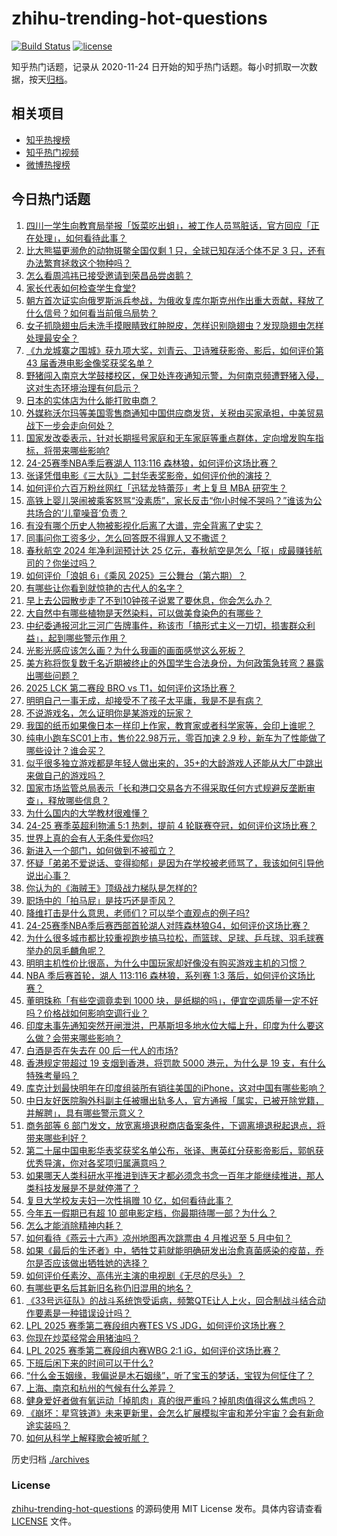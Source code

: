 # zhihu-trending-hot-questions

[![Build Status](https://github.com/justjavac/zhihu-trending-hot-questions/workflows/ci/badge.svg?branch=master)](https://github.com/justjavac/zhihu-trending-hot-questions/actions)
[![license](https://img.shields.io/github/license/justjavac/zhihu-trending-hot-questions)](https://github.com/justjavac/zhihu-trending-hot-questions/blob/master/LICENSE)

知乎热门话题，记录从 2020-11-24
日开始的知乎热门话题。每小时抓取一次数据，按天[归档](./archives)。

## 相关项目

- [知乎热搜榜](https://github.com/justjavac/zhihu-trending-top-search)
- [知乎热门视频](https://github.com/justjavac/zhihu-trending-hot-video)
- [微博热搜榜](https://github.com/justjavac/weibo-trending-hot-search)

## 今日热门话题

<!-- BEGIN -->
<!-- 最后更新时间 Mon Apr 28 2025 13:34:22 GMT+0800 (China Standard Time) -->

1. [四川一学生向教育局举报「饭菜吃出蛆」，被工作人员骂脏话，官方回应「正在处理」，如何看待此事？](https://www.zhihu.com/question/1899884965916799500)
1. [比大熊猫更濒危的动物斑鳖全国仅剩 1 只，全球已知存活个体不足 3 只，还有办法繁育拯救这个物种吗？](https://www.zhihu.com/question/1899555786608304600)
1. [怎么看周鸿祎已接受邀请到荣昌品尝卤鹅？](https://www.zhihu.com/question/1899614241478154000)
1. [家长代表如何检查学生食堂?](https://www.zhihu.com/question/12318197776)
1. [朝方首次证实向俄罗斯派兵参战，为俄收复库尔斯克州作出重大贡献，释放了什么信号？如何看当前俄乌局势？](https://www.zhihu.com/question/1900129061226907100)
1. [女子抓隐翅虫后未洗手摸眼睛致红肿脱皮，怎样识别隐翅虫？发现隐翅虫怎样处理最安全？](https://www.zhihu.com/question/1898686944914925300)
1. [《九龙城寨之围城》获九项大奖，刘青云、卫诗雅获影帝、影后，如何评价第 43 届香港电影金像奖获奖名单？](https://www.zhihu.com/question/1899913200998244600)
1. [野猪闯入南京大学鼓楼校区，保卫处连夜通知示警，为何南京频遭野猪入侵，这对生态环境治理有何启示？](https://www.zhihu.com/question/1899833413860548900)
1. [日本的实体店为什么能打败电商？](https://www.zhihu.com/question/584328264)
1. [外媒称沃尔玛等美国零售商通知中国供应商发货，关税由买家承担，中美贸易战下一步会走向何处？](https://www.zhihu.com/question/1899606299152487400)
1. [国家发改委表示，针对长期摇号家庭和无车家庭等重点群体，定向增发购车指标，将带来哪些影响?](https://www.zhihu.com/question/1900144595288950500)
1. [24-25赛季NBA季后赛湖人 113:116 森林狼，如何评价这场比赛？](https://www.zhihu.com/question/1900035827851048200)
1. [张译凭借电影《三大队》二封华表奖影帝，如何评价他的演技？](https://www.zhihu.com/question/1899889410515890700)
1. [如何评价六百万粉丝网红「迅猛龙特蕾莎」考上复旦 MBA 研究生？](https://www.zhihu.com/question/1899385214662325200)
1. [高铁上婴儿哭闹被乘客怒骂“没素质”，家长反击“你小时候不哭吗？”谁该为公共场合的‘儿童噪音’负责？](https://www.zhihu.com/question/1899247073322303700)
1. [有没有哪个历史人物被影视化后离了大谱，完全背离了史实？](https://www.zhihu.com/question/658757009)
1. [同事问你工资多少，怎么回答既不得罪人又不撒谎？](https://www.zhihu.com/question/1899126585363267800)
1. [春秋航空 2024 年净利润预计达 25 亿元，春秋航空是怎么「抠」成最赚钱航司的？你坐过吗？](https://www.zhihu.com/question/1899781408924336600)
1. [如何评价「浪姐 6」《乘风 2025》三公舞台（第六期）？](https://www.zhihu.com/question/1898923865498944500)
1. [有哪些让你看到就惊艳的古代人的名字？](https://www.zhihu.com/question/68060436)
1. [早上去公园散步走了不到10钟孩子说累了要休息，你会怎么办？](https://www.zhihu.com/question/1899743499462608400)
1. [大自然中有哪些植物是天然染料，可以做美食染色的有哪些？](https://www.zhihu.com/question/1895612507625866800)
1. [中纪委通报河北三河广告牌事件，称该市「搞形式主义一刀切，损害群众利益」，起到哪些警示作用？](https://www.zhihu.com/question/1899869962123829800)
1. [光影光感应该怎么画？为什么我画的画面感觉这么死板？](https://www.zhihu.com/question/13696589510)
1. [美方称将恢复数千名近期被终止的外国学生合法身份，为何政策急转弯？暴露出哪些问题？](https://www.zhihu.com/question/1899410379832005600)
1. [2025 LCK 第二赛段 BRO vs T1，如何评价这场比赛？](https://www.zhihu.com/question/1899858371387027700)
1. [明明自己一事无成，却接受不了孩子太平庸，我是不是有病？](https://www.zhihu.com/question/12908834701)
1. [不说游戏名，怎么证明你是某游戏的玩家？](https://www.zhihu.com/question/1899064949986268000)
1. [我国的纸币如果像日本一样印上作家，教育家或者科学家等，会印上谁呢？](https://www.zhihu.com/question/40327952)
1. [纯电小跑车SC01上市，售价22.98万元，零百加速 2.9 秒，新车为了性能做了哪些设计？谁会买？](https://www.zhihu.com/question/1899774784646115800)
1. [似乎很多独立游戏都是年轻人做出来的，35+的大龄游戏人还能从大厂中跳出来做自己的游戏吗？](https://www.zhihu.com/question/4852845720)
1. [国家市场监管总局表示「长和港口交易各方不得采取任何方式规避反垄断审查」，释放哪些信息？](https://www.zhihu.com/question/1899876122272966400)
1. [为什么国内的大学教材很难懂？](https://www.zhihu.com/question/298180100)
1. [24-25 赛季英超利物浦 5:1 热刺，提前 4 轮联赛夺冠，如何评价这场比赛？](https://www.zhihu.com/question/1899970156689613000)
1. [世界上真的会有人无条件爱你吗?](https://www.zhihu.com/question/13590258836)
1. [新进入一个部门，如何做到不被孤立？](https://www.zhihu.com/question/14240006162)
1. [怀疑「弟弟不爱说话、变得抑郁」是因为在学校被老师骂了，我该如何引导他说出心事？](https://www.zhihu.com/question/1898889858941953000)
1. [你认为的《海贼王》顶级战力梯队是怎样的?](https://www.zhihu.com/question/624648325)
1. [职场中的「拍马屁」是技巧还是歪风？](https://www.zhihu.com/question/1899268986065093400)
1. [降维打击是什么意思，老师们？可以举个直观点的例子吗?](https://www.zhihu.com/question/658978582)
1. [24-25赛季NBA季后赛西部首轮湖人对阵森林狼G4，如何评价这场比赛？](https://www.zhihu.com/question/1900050714216109600)
1. [为什么很多城市都比较重视跑步搞马拉松，而篮球、足球、乒乓球、羽毛球赛举办的凤毛麟角呢？](https://www.zhihu.com/question/1897761830895587800)
1. [明明主机性价比很高，为什么中国玩家却好像没有购买游戏主机的习惯？](https://www.zhihu.com/question/1898457041439274800)
1. [NBA 季后赛首轮，湖人 113:116 森林狼，系列赛 1:3 落后，如何评价这场比赛？](https://www.zhihu.com/question/1900076052765730800)
1. [董明珠称「有些空调竟卖到 1000 块，是纸糊的吗」，便宜空调质量一定不好吗？价格战如何影响空调行业？](https://www.zhihu.com/question/1898384187913929200)
1. [印度未事先通知突然开闸泄洪，巴基斯坦多地水位大幅上升，印度为什么要这么做？会带来哪些影响？](https://www.zhihu.com/question/1899819271124641300)
1. [白酒是否在失去在 00 后一代人的市场?](https://www.zhihu.com/question/12303778372)
1. [香港规定带超过 19 支烟到香港，将罚款 5000 港元，为什么是 19 支，有什么特殊考量吗？](https://www.zhihu.com/question/1899511376843601200)
1. [库克计划最快明年在印度组装所有销往美国的iPhone，这对中国有哪些影响？](https://www.zhihu.com/question/1899199372975124500)
1. [中日友好医院胸外科副主任被曝出轨多人，官方通报「属实，已被开除党籍，并解聘」，具有哪些警示意义？](https://www.zhihu.com/question/1899793322484130600)
1. [商务部等 6 部门发文，放宽离境退税商店备案条件，下调离境退税起退点，将带来哪些利好？](https://www.zhihu.com/question/1899778227351807700)
1. [第二十届中国电影华表奖获奖名单公布，张译、惠英红分获影帝影后，郭帆获优秀导演，你对各奖项归属满意吗？](https://www.zhihu.com/question/1899884758084839200)
1. [如果哪天人类科研水平推进到连天才都必须念书念一百年才能继续推进，那人类科技发展是不是就停滞了？](https://www.zhihu.com/question/1894880358522152000)
1. [复旦大学校友夫妇一次性捐赠 10 亿，如何看待此事？](https://www.zhihu.com/question/1898380285139228000)
1. [今年五一假期已有超 10 部电影定档，你最期待哪一部？为什么？](https://www.zhihu.com/question/1899062702401355800)
1. [怎么才能消除精神内耗？](https://www.zhihu.com/question/664466671)
1. [如何看待《燕云十六声》凉州地图再次跳票由 4 月推迟至 5 月中旬？](https://www.zhihu.com/question/1899058406024783400)
1. [如果《最后的生还者》中，牺牲艾莉就能明确研发出治愈真菌感染的疫苗，乔尔是否应该做出牺牲她的选择？](https://www.zhihu.com/question/1898681712218739200)
1. [如何评价任素汐、高伟光主演的电视剧《无尽的尽头》？](https://www.zhihu.com/question/1898600720934085000)
1. [有哪些更名后其新旧名称仍旧混用的地名？](https://www.zhihu.com/question/1897714519360386000)
1. [《33号远征队》的战斗系统饱受诟病，频繁QTE让人上火，回合制战斗结合动作要素是一种错误设计吗？](https://www.zhihu.com/question/1899793895233135400)
1. [LPL 2025 赛季第二赛段组内赛TES VS JDG，如何评价这场比赛？](https://www.zhihu.com/question/1899928644173955800)
1. [你现在炒菜经常会用猪油吗？](https://www.zhihu.com/question/652639333)
1. [LPL 2025 赛季第二赛段组内赛WBG 2:1 iG，如何评价这场比赛？](https://www.zhihu.com/question/1899879591599925200)
1. [下班后闲下来的时间可以干什么?](https://www.zhihu.com/question/345473425)
1. [“什么金玉姻缘，我偏说是木石姻缘”，听了宝玉的梦话，宝钗为何怔住了？](https://www.zhihu.com/question/639710078)
1. [上海、南京和杭州的气候有什么差异？](https://www.zhihu.com/question/39072901)
1. [健身爱好者做有氧运动「掉肌肉」真的很严重吗？掉肌肉值得这么焦虑吗？](https://www.zhihu.com/question/1898400993705698300)
1. [《崩坏：星穹铁道》未来更新里，会怎么扩展模拟宇宙和差分宇宙？会有新命途实装吗？](https://www.zhihu.com/question/1899580358133015000)
1. [如何从科学上解释歌会被听腻？](https://www.zhihu.com/question/22918826)

<!-- END -->

历史归档 [./archives](./archives)

### License

[zhihu-trending-hot-questions](https://github.com/justjavac/zhihu-trending-hot-questions)
的源码使用 MIT License 发布。具体内容请查看 [LICENSE](./LICENSE) 文件。
